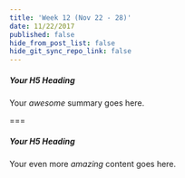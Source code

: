 ```yaml
---
title: 'Week 12 (Nov 22 - 28)'
date: 11/22/2017
published: false
hide_from_post_list: false
hide_git_sync_repo_link: false
---
```


##### Your H5 Heading
Your _awesome_ summary goes here.

===

##### Your H5 Heading
Your even more *amazing* content goes here.
